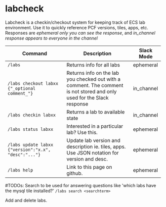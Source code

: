 # labcheck

Labcheck is a checkin/checkout system for keeping track of ECS lab environment.  Use it to quickly reference PCF versions, tiles, apps, etc.  Responses are *ephemeral* _only you can see the response_, and *in_channel* _response appears to everyone in the channel_

| Command | Description | Slack Mode |
|---|---|---|
|`/labs`| Returns info for all labs | ephemeral |
|`/labs checkout labxx {"_optional comment_"}`|Returns info on the lab you checked out with a comment.  The comment is not stored and only used for the Slack response | in_channel |
|`/labs checkin labxx`| Returns a lab to available state | in_channel |
|`/labs status labxx`|  Interested in a particular lab?  Use this.|ephemeral|
|`/labs update labxx {"version":"x.x", "desc":"..."}`|  Update lab version and description ie. tiles, apps.  Use JSON notation for version and desc.|ephemeral|
|`/labs help`| Link to this page on github.| ephemeral |

#TODOs:
 Search to be used for answering questions like 'which labs have the mysql tile installed?'
`/labs search <searchterm>`

Add and delete labs.
